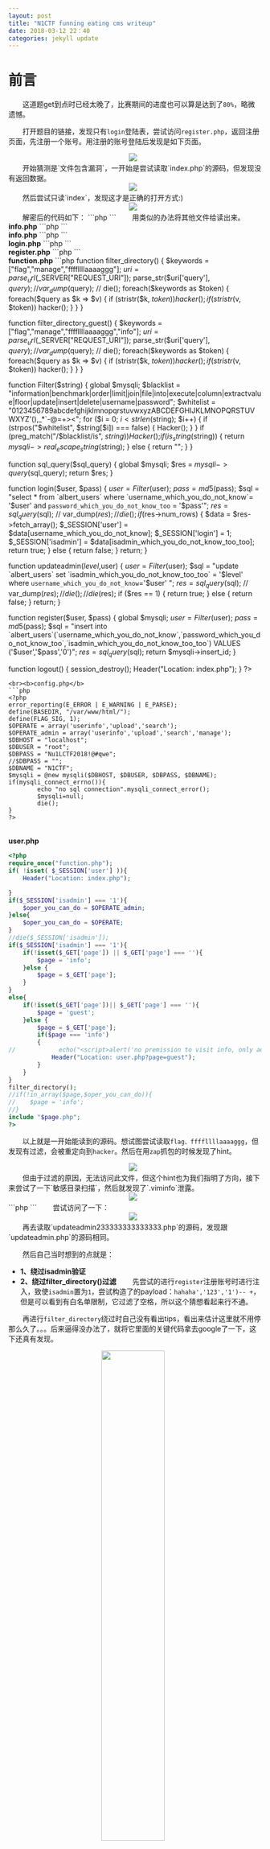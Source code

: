```yaml
---
layout: post
title: "N1CTF funning eating cms writeup"
date: 2018-03-12 22：40
categories: jekyll update
---
```


# 前言
&emsp;&emsp;这道题get到点时已经太晚了，比赛期间的进度也可以算是达到了`80%`，略微遗憾。

&emsp;&emsp;打开题目的链接，发现只有`login`登陆表，尝试访问`register.php`，返回注册页面，先注册一个账号。用注册的账号登陆后发现是如下页面。
<div align="center">
    <img src="/images/posts/n1ctf/10.png" >  
</div>
&emsp;&emsp;开始猜测是`文件包含漏洞`，一开始是尝试读取`index.php`的源码，但发现没有返回数据。
<div align="center">
    <img src="/images/posts/n1ctf/11.png" >  
</div>
&emsp;&emsp;然后尝试只读`index`，发现这才是正确的打开方式:)
<div align="center">
    <img src="/images/posts/n1ctf/12.png" >  
</div>
&emsp;&emsp;解密后的代码如下：
```php
<?php
require_once "function.php";
if(isset($_SESSION['login'] )){
    Header("Location: user.php?page=info");
}
else{
    include "templates/index.html";
}
?>
```
&emsp;&emsp;用类似的办法将其他文件给读出来。
<b>info.php</b>
```php
<?php
if (FLAG_SIG != 1){
    die("you can not visit it directly ");
}
include "templates/info.html";
?>
```
<br><b>info.php</b>
```php
<?php
if (FLAG_SIG != 1){
    die("you can not visit it directly ");
}
include "templates/guest.html";
?>
```
<br><b>login.php</b>
```php
<?php
require_once "function.php";
if($_POST['action'] === 'login'){
    if (isset($_POST['username']) and isset($_POST['password'])){
        $user = $_POST['username'];
        $pass = $_POST['password'];
        $res = login($user,$pass);
        if(!$res){
            Header("Location: index.php");
        }else{
            Header("Location: user.php?page=info");
        }
    }
    else{
        Header("Location: error_parameter.php");
    }
}else if($_REQUEST['action'] === 'logout'){
    logout();
}else{
    Header("Location: error_parameter.php");
}
?>
```
<br><b>register.php</b>
```php
<?php
require_once "function.php";
if($_POST['action'] === 'register'){
    if (isset($_POST['username']) and isset($_POST['password'])){
        $user = $_POST['username'];
        $pass = $_POST['password'];
        $res = register($user,$pass);
        if($res){
            Header("Location: index.php");
        }else{
            $errmsg = "Username has been registered!";
        }
    }
    else{
        Header("Location: error_parameter.php");
    }
}
if (!$_SESSION['login']) {
    include "templates/register.html";
} else {
    Header("Location : user.php?page=info");
}
?>
```
<br><b>function.php</b>
```php
<?php
session_start();
require_once "config.php";
function Hacker()
{
    Header("Location: hacker.php");
    die();
}


function filter_directory()
{
    $keywords = ["flag","manage","ffffllllaaaaggg"];
    $uri = parse_url($_SERVER["REQUEST_URI"]);
    parse_str($uri['query'], $query);
//    var_dump($query);
//    die();
    foreach($keywords as $token)
    {
        foreach($query as $k => $v)
        {
            if (stristr($k, $token))
                hacker();
            if (stristr($v, $token))
                hacker();
        }
    }
}

function filter_directory_guest()
{
    $keywords = ["flag","manage","ffffllllaaaaggg","info"];
    $uri = parse_url($_SERVER["REQUEST_URI"]);
    parse_str($uri['query'], $query);
//    var_dump($query);
//    die();
    foreach($keywords as $token)
    {
        foreach($query as $k => $v)
        {
            if (stristr($k, $token))
                hacker();
            if (stristr($v, $token))
                hacker();
        }
    }
}

function Filter($string)
{
    global $mysqli;
    $blacklist = "information|benchmark|order|limit|join|file|into|execute|column|extractvalue|floor|update|insert|delete|username|password";
    $whitelist = "0123456789abcdefghijklmnopqrstuvwxyzABCDEFGHIJKLMNOPQRSTUVWXYZ'(),_*`-@=+><";
    for ($i = 0; $i < strlen($string); $i++) {
        if (strpos("$whitelist", $string[$i]) === false) {
            Hacker();
        }
    }
    if (preg_match("/$blacklist/is", $string)) {
        Hacker();
    }
    if (is_string($string)) {
        return $mysqli->real_escape_string($string);
    } else {
        return "";
    }
}

function sql_query($sql_query)
{
    global $mysqli;
    $res = $mysqli->query($sql_query);
    return $res;
}

function login($user, $pass)
{
    $user = Filter($user);
    $pass = md5($pass);
    $sql = "select * from `albert_users` where `username_which_you_do_not_know`= '$user' and `password_which_you_do_not_know_too` = '$pass'";
    $res = sql_query($sql);
//    var_dump($res);
//    die();
    if ($res->num_rows) {
        $data = $res->fetch_array();
        $_SESSION['user'] = $data[username_which_you_do_not_know];
        $_SESSION['login'] = 1;
        $_SESSION['isadmin'] = $data[isadmin_which_you_do_not_know_too_too];
        return true;
    } else {
        return false;
    }
    return;
}

function updateadmin($level,$user)
{
    $user = Filter($user);
    $sql = "update `albert_users` set `isadmin_which_you_do_not_know_too_too` = '$level' where `username_which_you_do_not_know`='$user' ";
    $res = sql_query($sql);
//    var_dump($res);
//    die();
//    die($res);
    if ($res == 1) {
        return true;
    } else {
        return false;
    }
    return;
}

function register($user, $pass)
{
    global $mysqli;
    $user = Filter($user);
    $pass = md5($pass);
    $sql = "insert into `albert_users`(`username_which_you_do_not_know`,`password_which_you_do_not_know_too`,`isadmin_which_you_do_not_know_too_too`) VALUES ('$user','$pass','0')";
    $res = sql_query($sql);
    return $mysqli->insert_id;
}

function logout()
{
    session_destroy();
    Header("Location: index.php");
}
?>
```
<br><b>config.php</b>
```php
<?php
error_reporting(E_ERROR | E_WARNING | E_PARSE);
define(BASEDIR, "/var/www/html/");
define(FLAG_SIG, 1);
$OPERATE = array('userinfo','upload','search');
$OPERATE_admin = array('userinfo','upload','search','manage');
$DBHOST = "localhost";
$DBUSER = "root";
$DBPASS = "Nu1LCTF2018!@#qwe";
//$DBPASS = "";
$DBNAME = "N1CTF";
$mysqli = @new mysqli($DBHOST, $DBUSER, $DBPASS, $DBNAME);
if(mysqli_connect_errno()){
        echo "no sql connection".mysqli_connect_error();
        $mysqli=null;
        die();
}
?>
```
<br><b>user.php</b>
```php
<?php
require_once("function.php");
if( !isset( $_SESSION['user'] )){
    Header("Location: index.php");

}
if($_SESSION['isadmin'] === '1'){
    $oper_you_can_do = $OPERATE_admin;
}else{
    $oper_you_can_do = $OPERATE;
}
//die($_SESSION['isadmin']);
if($_SESSION['isadmin'] === '1'){
    if(!isset($_GET['page']) || $_GET['page'] === ''){
        $page = 'info';
    }else {
        $page = $_GET['page'];
    }
}
else{
    if(!isset($_GET['page'])|| $_GET['page'] === ''){
        $page = 'guest';
    }else {
        $page = $_GET['page'];
        if($page === 'info')
        {
//            echo("<script>alert('no premission to visit info, only admin can, you are guest')</script>");
            Header("Location: user.php?page=guest");
        }
    }
}
filter_directory();
//if(!in_array($page,$oper_you_can_do)){
//    $page = 'info';
//}
include "$page.php";
?>
```
&emsp;&emsp;以上就是一开始能读到的源码。想试图尝试读取`flag、ffffllllaaaaggg`，但发现有过滤，会被重定向到`hacker`。然后在用`zap`抓包的时候发现了hint。
<div align="center">
    <img src="/images/posts/n1ctf/15.png" >  
</div>
&emsp;&emsp;但由于过滤的原因，无法访问此文件，但这个hint也为我们指明了方向，接下来尝试了一下`敏感目录扫描`，然后就发现了`.viminfo`泄露。
<div align="center">
    <img src="/images/posts/n1ctf/13.png" >  
</div>
```php
<?php
if (FLAG_SIG != 1){
    die("you can not visit it directly ");
}
include "templates/update.html";
?>
```
&emsp;&emsp;尝试访问了一下：
<div align="center">
    <img src="/images/posts/n1ctf/14.png" >  
</div>
&emsp;&emsp;再去读取`updateadmin233333333333333.php`的源码，发现跟`updateadmin.php`的源码相同。

&emsp;&emsp;然后自己当时想到的点就是：
* **1、绕过isadmin验证**
* **2、绕过filter_directory()过滤**
&emsp;&emsp;先尝试的进行`register`注册账号时进行注入，致使`isadmin`置为`1`，尝试构造了的payload：`hahaha','123','1')-- +`，但是可以看到有白名单限制，它过滤了空格，所以这个猜想看起来行不通。

&emsp;&emsp;再进行`filter_directory`绕过时自己没有看出tips，看出来估计这里就不用停那么久了。。。后来逼得没办法了，就将它里面的关键代码拿去google了一下，这下还真有发现。
<div align="center">
    <img src="/images/posts/n1ctf/16.png" width="50%" />  
</div>
&emsp;&emsp;打开后就找到了payload：
>这里用到了 parse_url 函数在解析 url 时存在的 bug，通过：////x.php?key=value 的方式可以使其返回 False。

&emsp;&emsp;拿着这个payload，发现果真有用。
<div align="center">
    <img src="/images/posts/n1ctf/17.png" width="50%" />  
</div>
&emsp;&emsp;读它的源码：
```php
<?php
if (FLAG_SIG != 1){
    die("you can not visit it directly");
}
include "templates/upload2323233333.html";

?>
```
&emsp;&emsp;发现并没有什么有用的信息，接着访问一下。
<div align="center">
    <img src="/images/posts/n1ctf/18.png" />  
</div>
&emsp;&emsp;在读`upllloadddd.php`的源码：
```php
<?php
$allowtype = array("gif","png","jpg");
$size = 10000000;
$path = "./upload_b3bb2cfed6371dfeb2db1dbcceb124d3/";
$filename = $_FILES['file']['name'];
if(is_uploaded_file($_FILES['file']['tmp_name'])){
    if(!move_uploaded_file($_FILES['file']['tmp_name'],$path.$filename)){
        die("error:can not move");
    }
}else{
    die("error:not an upload file！");
}
$newfile = $path.$filename;
echo "file upload success<br />";
echo $filename;
$picdata = system("cat ./upload_b3bb2cfed6371dfeb2db1dbcceb124d3/".$filename." | base64 -w 0");
echo "<img src='data:image/png;base64,".$picdata."'></img>";
if($_FILES['file']['error']>0){
    unlink($newfile);
    die("Upload file error: ");
}
$ext = array_pop(explode(".",$_FILES['file']['name']));
if(!in_array($ext,$allowtype)){
    unlink($newfile);
}
?>
```
&emsp;&emsp;将关键部分的代码`Google一下`，然后又发现了几乎一样的源码。。。
<div align="center">
    <img src="/images/posts/n1ctf/19.png" width="50%" />  
</div>
&emsp;&emsp;他这里的payload是：
<div align="center">
    <img src="/images/posts/n1ctf/20.png" width="50%" />  
</div>
&emsp;&emsp;由于找到此篇文章的时候已经比赛结束了，，拿着它提供的脚本跑了一会却没有按他说预言的生成`php`文件，所以就从`ctftime`上找了一篇writeup照着复现一下。

&emsp;&emsp;因为他执行的是`system()`函数，所以这里可以造成`任意代码执行`漏洞。
<div align="center">
    <img src="/images/posts/n1ctf/21.png" />  
</div>
<div align="center">
    <img src="/images/posts/n1ctf/22.png" height="50%" />  
</div>
&emsp;&emsp;再查看上一级目录：
<div align="center">
    <img src="/images/posts/n1ctf/23.png" height="50%" />  
</div>
<div align="center">
    <img src="/images/posts/n1ctf/24.png" height="50%" />  
</div>
&emsp;&emsp;读取这个文件，发现直接`cat ../flag_233333`不行，`/`被过滤掉了，不过我们可以`cd ..`再读。
<div align="center">
    <img src="/images/posts/n1ctf/25.png" />  
</div>
<div align="center">
    <img src="/images/posts/n1ctf/26.png" />  
</div>
&emsp;&emsp;至此，成功拿到`flag`。这道题自己学到了很多，也意识到了自己的经验还是不足，以后必将勤加练习，当然还是要留意细节跟善用搜索引擎。。。

&emsp;&emsp;希望能在这条路上走远一点:)

## 参考链接
<a href="https://fireshellsecurity.team/n1ctf-funning-eating-cms/">[*]N1CTF 2018 - Funning eating cms</a><br>
<a href="http://seaii-blog.com/index.php/2017/04/26/49.html">[*]Web中的条件竞争漏洞</a><br>
<a href="https://www.anquanke.com/post/id/84837">[*]GeekPwn2016跨次元CTF Writeup</a><br>
<a href="http://sol.logdown.com/posts/2016/07/14/ais3-pre-exam-2016-part-write-up">[*]web</a>